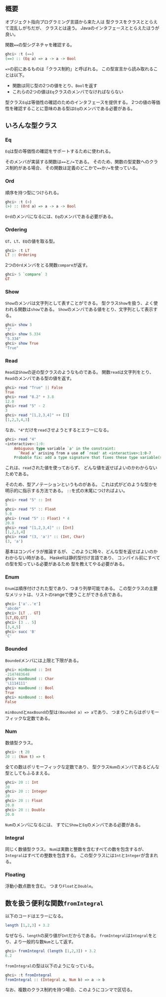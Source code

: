 ## 概要
オブジェクト指向プログラミング言語から来た人は
型クラスをクラスととらえて混乱しがちだが、
クラスとは違う。
Javaのインタフェースととらえたほうが良い。

関数`==`の型シグネチャを確認する。
```haskell
ghci> :t (==)
(==) :: (Eq a) => a -> a -> Bool
```
`=>`の前にあるものは「クラス制約」と呼ばれる。
この型宣言から読み取れることは以下。
- 関数は同じ型の2つの値をとり、`Bool`を返す
- これらの2つの値は`Eq`クラスのメンバでなければならない

型クラス`Eq`は等価性の確認のためのインタフェースを提供する。
2つの値の等価性を確認することに意味のある型は`Eq`のメンバである必要がある。

## いろんな型クラス
### Eq
`Eq`は型の等価性の確認をサポートするために使われる。

そのメンバが実装する関数は`==`と`/=`である。
そのため、関数の型変数へのクラス制約がある場合、
その関数は定義のどこかで`==`か`/=`を使っている。
### Ord
順序を持つ型につけられる。
```haskell
ghci> :t (>)
(>) :: (Ord a) => a -> a -> Bool
```
`Ord`のメンバになるには、`Eq`のメンバである必要がある。

### Ordering
`GT`、`LT`、`EQ`の値を取る型。
```haskell
ghci> :t LT
LT :: Ordering
```
2つの`Ord`メンバをとる関数`compare`が返す。
```haskell
ghci> 5 `compare` 3
GT
```

### Show
`Show`のメンバは文字列として表すことができる。
型クラス`Show`を扱う、よく使われる関数は`show`である。
`Show`のメンバである値をとり、文字列として表示する。
```haskell
ghci> show 3
"3"
ghci> show 5.334
"5.334"
ghci> show True
"True"
```
### Read
`Read`は`Show`の逆の型クラスのようなものである。
関数`read`は文字列をとり、`Read`のメンバである型の値を返す。
```haskell
ghci> read "True" || False
True
ghci> read "8.2" + 3.8
12.0
ghci> read "5" - 2
3
ghci> read "[1,2,3,4]" ++ [3]
[1,2,3,4,3]
```
なお、`"4"`だけを`read`させようとするとエラーになる。
```haskell
ghci> read "4"
<interactive>:1:0:
    Ambiguous type variable `a' in the constraint:
      `Read a' arising from a use of `read' at <interactive>:1:0-7
    Probable fix: add a type signature that fixes these type variable(s)
```
これは、`read`された値を使っておらず、
どんな値を返せばよいのかわからないためである。

そのため、型アノテーションというものがある。
これは式がどのような型かを明示的に指示する方法である。
`::`を式の末尾につければよい。
```haskell
ghci> read "5" :: Int
5
ghci> read "5" :: Float
5.0
ghci> (read "5" :: Float) * 4
20.0
ghci> read "[1,2,3,4]" :: [Int]
[1,2,3,4]
ghci> read "(3, 'a')" :: (Int, Char)
(3, 'a')
```
基本はコンパイラが推論するが、
このように時々、どんな型を返せばよいのかわからない時がある。
Haskellは静的型付け言語であり、
コンパイル前にすべての型を知っている必要があるため
型を教えてやる必要がある。
### Enum
`Enum`は順序付けされた型であり、つまり列挙可能である。
この型クラスの主要なメリットは、リストのrangeで使うことができる点である。
```haskell
ghci> ['a'..'e']
"abcde"
ghci> [LT .. GT]
[LT,EQ,GT]
ghci> [3 .. 5]
[3,4,5]
ghci> succ 'B'
'C'
```
### Bounded
`Bounded`メンバには上限と下限がある。
```haskell
ghci> minBound :: Int
-2147483648
ghci> maxBound :: Char
'\1114111'
ghci> maxBound :: Bool
True
ghci> minBound :: Bool
False
```
`minBound`と`maxBound`の型は`(Bounded a) => a`であり、
つまりこれらはポリモーフィックな定数である。
### Num
数値型クラス。
```haskell
ghci> :t 20
20 :: (Num t) => t
```
全ての数はポリモーフィックな定数であり、
型クラス`Num`のメンバであるどんな型としてもふるまえる。
```haskell
ghci> 20 :: Int
20
ghci> 20 :: Integer
20
ghci> 20 :: Float
20.0
ghci> 20 :: Double
20.0
```
`Num`のメンバになるには、
すでに`Show`と`Eq`のメンバである必要がある。
### Integral
同じく数値型クラス。
`Num`は実数と整数を含むすべての数を包含するが、
`Integral`はすべての整数を包含する。
この型クラスには`Int`と`Integer`が含まれる。
### Floating
浮動小数点数を含む。
つまり`Float`と`Double`。

## 数を扱う便利な関数`fromIntegral`
以下のコードはエラーになる。
```haskell
length [1,2,3] + 3.2
```
なぜなら、`length`の戻り値が`Int`だからである。
`fromIntegral`は`Integral`をとり、より一般的な数`Num`として返す。
```haskell
ghci> fromIntegral (length [1,2,3]) + 3.2
6.2
```

`fromIntegral`の型は以下のようになっている。
```haskell
ghci> :t fromIntegral
fromIntegral :: (Integral a, Num b) => a -> b
```
なお、複数のクラス制約を持つ場合、このようにコンマで区切る。

